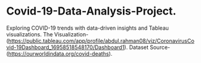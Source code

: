 # Covid-19-Data-Analysis-Project.
Exploring COVID-19 trends with data-driven insights and Tableau visualizations.
   The Visualization-(https://public.tableau.com/app/profile/abdul.rahman08/viz/CoronavirusCovid-19Dashboard_16958518548170/Dashboard1).
   Dataset Source-(https://ourworldindata.org/covid-deaths).
